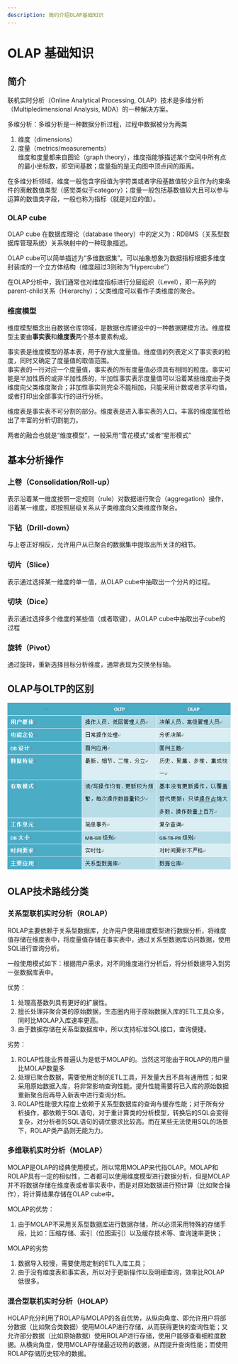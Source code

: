 ```yaml
---
description: 简约介绍OLAP基础知识
---
```


# OLAP 基础知识

## 简介

联机实时分析（Online Analytical Processing, OLAP）技术是多维分析（Multipledimensional Analysis, MDA）的一种解决方案。

多维分析：多维分析是一种数据分析过程，过程中数据被分为两类  
1. 维度（dimensions）  
2. 度量（metrics/measurements）  
维度和度量都来自图论（graph theory），维度指能够描述某个空间中所有点的最小坐标数，即空间基数；度量指的是无向图中顶点间的距离。

在多维分析领域，维度一般包含字段值为字符类或者字段基数值较少且作为约束条件的离散数值类型（感觉类似于category）；度量一般包括基数值较大且可以参与运算的数值类字段，一般也称为指标（就是对应的值）。

### OLAP cube

OLAP cube 在数据库理论（database theory）中的定义为：RDBMS（关系型数据库管理系统）关系映射中的一种现象描述。

OLAP cube可以简单描述为“多维数据集”。可以抽象想象为数据指标根据多维度封装成的一个立方体结构（维度超过3则称为“Hypercube”）

在OLAP分析中，我们通常也对维度指标进行分层组织（Level），即一系列的parent-child关系（Hierarchy）；父类维度可以看作子类维度的聚合。

### 维度模型

维度模型概念出自数据仓库领域，是数据仓库建设中的一种数据建模方法。维度模型主要由**事实表**和**维度表**两个基本要素构成。

事实表是维度模型的基本表，用于存放大度量值。维度值的列表定义了事实表的粒度，同时又确定了度量值的取值范围。  
事实表的一行对应一个度量值，事实表的所有度量值必须具有相同的粒度。事实可能是半加性质的或非半加性质的，半加性事实表示度量值可以沿着某些维度由子类维度向父类维度聚合；非加性事实则完全不能相加，只能采用计数或者求平均值，或者打印出全部事实行的进行分析。

维度表是事实表不可分割的部分。维度表是进入事实表的入口。丰富的维度属性给出了丰富的分析切割能力。

两者的融合也就是“维度模型”，一般采用“雪花模式”或者“星形模式”

## 基本分析操作

### 上卷（Consolidation/Roll-up）

表示沿着某一维度按照一定规则（rule）对数据进行聚合（aggregation）操作，沿着某一维度，即按照层级关系从子类维度向父类维度作聚合。

### 下钻（Drill-down）

与上卷正好相反，允许用户从已聚合的数据集中提取出所关注的细节。

### 切片（Slice）

表示通过选择某一维度的单一值，从OLAP cube中抽取出一个分片的过程。

### 切块（Dice）

表示通过选择多个维度的某些值（或者取键），从OLAP cube中抽取出子cube的过程

### 旋转（Pivot）

通过旋转，重新选择目标分析维度，通常表现为交换坐标轴。

## OLAP与OLTP的区别

![](.gitbook/assets/g28p9x04usdxv2fusd-g61h-wim.png)

## OLAP技术路线分类

### 关系型联机实时分析（ROLAP）

ROLAP主要依赖于关系型数据库，允许用户使用维度模型进行数据分析，将维度值存储在维度表中，将度量值存储在事实表中，通过关系型数据库访问数据，使用SQL进行查询分析。

一般使用模式如下：根据用户需求，对不同维度进行分析后，将分析数据导入到另一张数据库表中。

优势：

1. 处理高基数列具有更好的扩展性。
2. 擅长处理非聚合类的原始数据，生态圈内用于原始数据入库的ETL工具众多，同时比MOLAP入库速率更高。
3. 由于数据存储在关系型数据库中，所以支持标准SQL接口，查询便捷。

劣势：

1. ROLAP性能业界普遍认为是低于MOLAP的。当然这可能由于ROLAP的用户量比MOLAP数量多
2. 处理已聚合数据，需要使用定制的ETL工具，开发量大且不具有通用性；如果采用原始数据入库，将非常影响查询性能。提升性能需要将已入库的原始数据重新聚合后再导入新表中进行查询分析。
3. ROLAP性能很大程度上依赖于关系型数据库的查询与缓存性能；对于所有分析操作，都依赖于SQL语句，对于重计算类的分析模型，转换后的SQL会变得复杂，对分析者的SQL语句的调优要求比较高。而在某些无法使用SQL的场景下，ROLAP类产品则无能为力。

### 多维联机实时分析（MOLAP）

MOLAP是OLAP的经典使用模式，所以常用MOLAP来代指OLAP。MOLAP和ROLAP具有一定的相似性，二者都可以使用维度模型进行数据分析，但是MOLAP并不将数据存储在维度表或者事实表中，而是对原始数据进行预计算（比如聚合操作），将计算结果存储在OLAP cube中。

MOLAP的优势：

1. 由于MOLAP不采用关系型数据库进行数据存储，所以必须采用特殊的存储手段，比如：压缩存储、索引（位图索引）以及缓存技术等、查询速率更快；

MOLAP的劣势

1. 数据导入较慢，需要使用定制的ETL入库工具；
2. 由于没有维度表和事实表，所以对于更新操作以及明细查询，效率比ROLAP低很多。

### 混合型联机实时分析（HOLAP）

HOLAP充分利用了ROLAP与MOLAP的各自优势，从纵向角度、即允许用户将部分数据（比如聚合类数据）使用MOLAP进行存储，从而获得更快的查询性能；又允许部分数据（比如原始数据）使用ROLAP进行存储，使用户能够查看细粒度数据。从横向角度，使用MOLAP存储最近较热的数据，从而提升查询性能；而使用ROLAP存储历史较冷的数据。

